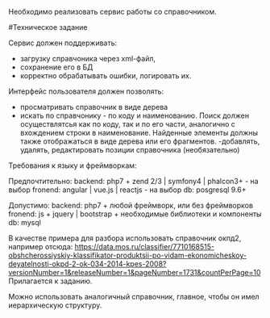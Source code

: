 Необходимо реализовать сервис работы со справочником.

#Техническое задание

Сервис должен поддерживать:

- загрузку справчоника через xml-файл, 
- сохранение его в БД
- корректно обрабатывать ошибки, логировать их.


Интерфейс пользователя должен позволять:

- просматривать справочник в виде дерева
- искать по справчонику - по коду и наименованию. 
Поиск должен осуществлятсья как по коду, так и по его части, аналогично с вхождением строки в наименование. Найденные элементы должны также отображаться в виде дерева или его фрагментов.
-добавлять, удалять, редактировать позиции справочника (необязательно)


Требования к языку и фреймворкам:

Предпочтительно: 
backend: php7 + zend 2/3 | symfony4 | phalcon3+ - на выбор
fronend: angular | vue.js | reactjs - на выбор
db: posgresql 9.6+

Допустимо:
backend: php7 + любой фреймворк, или без фреймворков
fronend: js + jquery | bootstrap + необходимые библиотеки и компоненты
db: mysql


В качестве примера для разбора использовать справочник окпд2, например отсюда:
https://data.mos.ru/classifier/7710168515-obshcherossiyskiy-klassifikator-produktsii-po-vidam-ekonomicheskoy-deyatelnosti-okpd-2-ok-034-2014-kpes-2008?versionNumber=1&releaseNumber=1&pageNumber=1731&countPerPage=10
Прилагается к заданию.

Можно использовать аналогичный справочник, главное, чтобы он имел иерархическую структуру.



